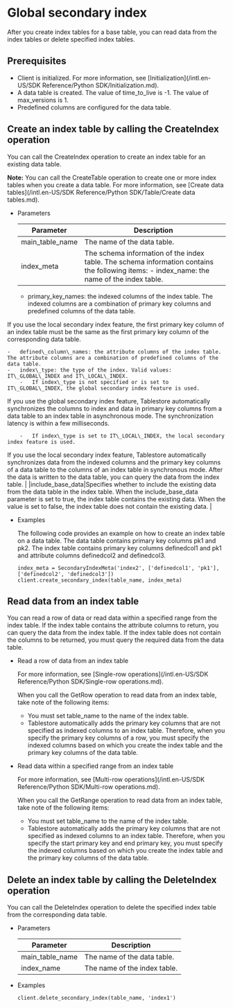 # Global secondary index

After you create index tables for a base table, you can read data from the index tables or delete specified index tables.

## Prerequisites

-   Client is initialized. For more information, see [Initialization](/intl.en-US/SDK Reference/Python SDK/Initialization.md).
-   A data table is created. The value of time\_to\_live is -1. The value of max\_versions is 1.
-   Predefined columns are configured for the data table.

## Create an index table by calling the CreateIndex operation

You can call the CreateIndex operation to create an index table for an existing data table.

**Note:** You can call the CreateTable operation to create one or more index tables when you create a data table. For more information, see [Create data tables](/intl.en-US/SDK Reference/Python SDK/Table/Create data tables.md).

-   Parameters

    |Parameter|Description|
    |---------|-----------|
    |main\_table\_name|The name of the data table.|
    |index\_meta|The schema information of the index table. The schema information contains the following items:    -   index\_name: the name of the index table.
    -   primary\_key\_names: the indexed columns of the index table. The indexed columns are a combination of primary key columns and predefined columns of the data table.

If you use the local secondary index feature, the first primary key column of an index table must be the same as the first primary key column of the corresponding data table.

    -   defined\_column\_names: the attribute columns of the index table. The attribute columns are a combination of predefined columns of the data table.
    -   index\_type: the type of the index. Valid values: IT\_GLOBAL\_INDEX and IT\_LOCAL\_INDEX.
        -   If index\_type is not specified or is set to IT\_GLOBAL\_INDEX, the global secondary index feature is used.

If you use the global secondary index feature, Tablestore automatically synchronizes the columns to index and data in primary key columns from a data table to an index table in asynchronous mode. The synchronization latency is within a few milliseconds.

        -   If index\_type is set to IT\_LOCAL\_INDEX, the local secondary index feature is used.

If you use the local secondary index feature, Tablestore automatically synchronizes data from the indexed columns and the primary key columns of a data table to the columns of an index table in synchronous mode. After the data is written to the data table, you can query the data from the index table. |
    |include\_base\_data|Specifies whether to include the existing data from the data table in the index table. When the include\_base\_data parameter is set to true, the index table contains the existing data. When the value is set to false, the index table does not contain the existing data. |

-   Examples

    The following code provides an example on how to create an index table on a data table. The data table contains primary key columns pk1 and pk2. The index table contains primary key columns definedcol1 and pk1 and attribute columns definedcol2 and definedcol3.

    ```
    index_meta = SecondaryIndexMeta('index2', ['definedcol1', 'pk1'], ['definedcol2', 'definedcol3'])
    client.create_secondary_index(table_name, index_meta)
    ```


## Read data from an index table

You can read a row of data or read data within a specified range from the index table. If the index table contains the attribute columns to return, you can query the data from the index table. If the index table does not contain the columns to be returned, you must query the required data from the data table.

-   Read a row of data from an index table

    For more information, see [Single-row operations](/intl.en-US/SDK Reference/Python SDK/Single-row operations.md).

    When you call the GetRow operation to read data from an index table, take note of the following items:

    -   You must set table\_name to the name of the index table.
    -   Tablestore automatically adds the primary key columns that are not specified as indexed columns to an index table. Therefore, when you specify the primary key columns of a row, you must specify the indexed columns based on which you create the index table and the primary key columns of the data table.
-   Read data within a specified range from an index table

    For more information, see [Multi-row operations](/intl.en-US/SDK Reference/Python SDK/Multi-row operations.md).

    When you call the GetRange operation to read data from an index table, take note of the following items:

    -   You must set table\_name to the name of the index table.
    -   Tablestore automatically adds the primary key columns that are not specified as indexed columns to an index table. Therefore, when you specify the start primary key and end primary key, you must specify the indexed columns based on which you create the index table and the primary key columns of the data table.

## Delete an index table by calling the DeleteIndex operation

You can call the DeleteIndex operation to delete the specified index table from the corresponding data table.

-   Parameters

    |Parameter|Description|
    |---------|-----------|
    |main\_table\_name|The name of the data table.|
    |index\_name|The name of the index table.|

-   Examples

    ```
    client.delete_secondary_index(table_name, 'index1')
    ```


